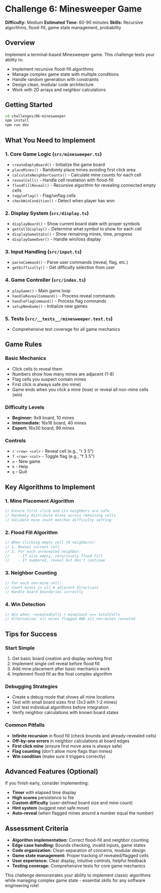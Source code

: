 # Challenge 6: Minesweeper Game

**Difficulty:** Medium
**Estimated Time:** 60-90 minutes
**Skills:** Recursive algorithms, flood-fill, game state management, probability

## Overview

Implement a terminal-based Minesweeper game. This challenge tests your ability to:
- Implement recursive flood-fill algorithms
- Manage complex game state with multiple conditions
- Handle random generation with constraints
- Design clean, modular code architecture
- Work with 2D arrays and neighbor calculations

## Getting Started

```bash
cd challenges/06-minesweeper
npm install
npm run dev
```

## What You Need to Implement

### 1. Core Game Logic (`src/minesweeper.ts`)
- `createEmptyBoard()` - Initialize the game board
- `placeMines()` - Randomly place mines avoiding first click area
- `calculateNeighborCounts()` - Calculate mine counts for each cell
- `revealCell()` - Handle cell revelation with flood-fill
- `floodFillReveal()` - Recursive algorithm for revealing connected empty cells
- `toggleFlag()` - Flag/unflag cells
- `checkWinCondition()` - Detect when player has won

### 2. Display System (`src/display.ts`)
- `displayBoard()` - Show current board state with proper symbols
- `getCellDisplay()` - Determine what symbol to show for each cell
- `displayGameStats()` - Show remaining mines, time, progress
- `displayGameOver()` - Handle win/loss display

### 3. Input Handling (`src/input.ts`)
- `parseCommand()` - Parse user commands (reveal, flag, etc.)
- `getDifficulty()` - Get difficulty selection from user

### 4. Game Controller (`src/index.ts`)
- `playGame()` - Main game loop
- `handleRevealCommand()` - Process reveal commands
- `handleFlagCommand()` - Process flag commands
- `setupNewGame()` - Initialize new games

### 5. Tests (`src/__tests__/minesweeper.test.ts`)
- Comprehensive test coverage for all game mechanics

## Game Rules

### Basic Mechanics
- Click cells to reveal them
- Numbers show how many mines are adjacent (1-8)
- Flag cells you suspect contain mines
- First click is always safe (no mine)
- Game ends when you click a mine (lose) or reveal all non-mine cells (win)

### Difficulty Levels
- **Beginner:** 9x9 board, 10 mines
- **Intermediate:** 16x16 board, 40 mines
- **Expert:** 16x30 board, 99 mines

### Controls
- `r <row> <col>` - Reveal cell (e.g., "r 3 5")
- `f <row> <col>` - Toggle flag (e.g., "f 3 5")
- `n` - New game
- `h` - Help
- `q` - Quit

## Key Algorithms to Implement

### 1. Mine Placement Algorithm
```typescript
// Ensure first click and its neighbors are safe
// Randomly distribute mines across remaining cells
// Validate mine count matches difficulty setting
```

### 2. Flood Fill Algorithm
```typescript
// When clicking empty cell (0 neighbors):
// 1. Reveal current cell
// 2. For each unrevealed neighbor:
//    - If also empty, recursively flood fill
//    - If numbered, reveal but don't continue
```

### 3. Neighbor Counting
```typescript
// For each non-mine cell:
// Count mines in all 8 adjacent directions
// Handle board boundaries correctly
```

### 4. Win Detection
```typescript
// Win when: revealedCells + mineCount === totalCells
// Alternative: all mines flagged AND all non-mines revealed
```

## Tips for Success

### Start Simple
1. Get basic board creation and display working first
2. Implement single cell reveal before flood fill
3. Add mine placement after basic mechanics work
4. Implement flood fill as the final complex algorithm

### Debugging Strategies
- Create a debug mode that shows all mine locations
- Test with small board sizes first (3x3 with 1-2 mines)
- Unit test individual algorithms before integration
- Verify neighbor calculations with known board states

### Common Pitfalls
- **Infinite recursion** in flood fill (check bounds and already-revealed cells)
- **Off-by-one errors** in neighbor calculations at board edges
- **First click mine** (ensure first move area is always safe)
- **Flag counting** (don't allow more flags than mines)
- **Win condition** (make sure it triggers correctly)

## Advanced Features (Optional)

If you finish early, consider implementing:
- **Timer** with elapsed time display
- **High scores** persistence to file
- **Custom difficulty** (user-defined board size and mine count)
- **Hint system** (suggest next safe move)
- **Auto-reveal** (when flagged mines around a number equal the number)

## Assessment Criteria

- **Algorithm implementation:** Correct flood-fill and neighbor counting
- **Edge case handling:** Bounds checking, invalid inputs, game states
- **Code organization:** Clean separation of concerns, modular design
- **Game state management:** Proper tracking of revealed/flagged cells
- **User experience:** Clear display, intuitive controls, helpful feedback
- **Testing coverage:** Comprehensive tests for core game mechanics

This challenge demonstrates your ability to implement classic algorithms while managing complex game state - essential skills for any software engineering role!